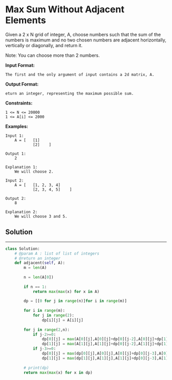 <h1>Max Sum Without Adjacent Elements</h1>

<p>
Given a 2 x N grid of integer, A, choose numbers such that the sum of the numbers
is maximum and no two chosen numbers are adjacent horizontally, vertically or diagonally, and return it.

Note: You can choose more than 2 numbers.

<b>Input Format:</b>

    The first and the only argument of input contains a 2d matrix, A.
<b>Output Format:</b>

    eturn an integer, representing the maximum possible sum.
<b>Constraints:</b>

    1 <= N <= 20000
    1 <= A[i] <= 2000

<b>Examples:</b>

    Input 1:
        A = [   [1]
                [2]    ]

    Output 1:
        2

    Explanation 1:
        We will choose 2.

    Input 2:
        A = [   [1, 2, 3, 4]
                [2, 3, 4, 5]    ]
        
    Output 2:
        8
    
    Explanation 2:
        We will choose 3 and 5.

<h2>Solution</h2>

***

```python
class Solution:
    # @param A : list of list of integers
    # @return an integer
    def adjacent(self, A):
        m = len(A)
    
        n = len(A[0])
        
        if n == 1:
            return max(max(x) for x in A)
            
        dp = [[0 for j in range(n)]for i in range(m)]
        
        for i in range(m):
            for j in range(2):
                dp[i][j] = A[i][j]
        
        for j in range(2,n):
            if j-2>=0:
                dp[0][j] = max(A[0][j],A[0][j]+dp[0][j-2],A[0][j]+dp[1][j-2])
                dp[1][j] = max(A[1][j],A[1][j]+dp[0][j-2],A[1][j]+dp[1][j-2])
            if j-3>=0:
                dp[0][j] = max(dp[0][j],A[0][j],A[0][j]+dp[0][j-3],A[0][j]+dp[1][j-3])
                dp[1][j] = max(dp[1][j],A[1][j],A[1][j]+dp[0][j-3],A[1][j]+dp[1][j-3])
        
        # print(dp)
        return max(max(x) for x in dp)
```